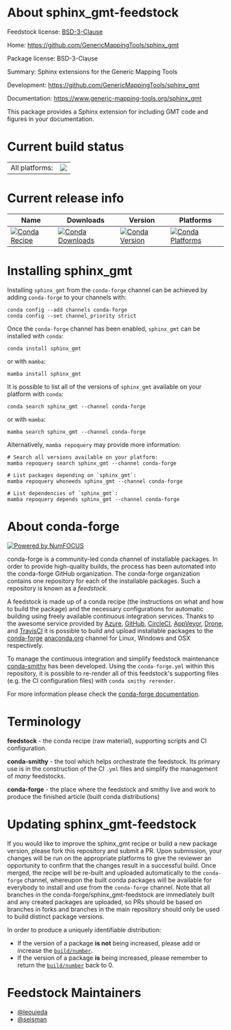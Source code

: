 About sphinx_gmt-feedstock
==========================

Feedstock license: [BSD-3-Clause](https://github.com/conda-forge/sphinx_gmt-feedstock/blob/main/LICENSE.txt)

Home: https://github.com/GenericMappingTools/sphinx_gmt

Package license: BSD-3-Clause

Summary: Sphinx extensions for the Generic Mapping Tools

Development: https://github.com/GenericMappingTools/sphinx_gmt

Documentation: https://www.generic-mapping-tools.org/sphinx_gmt

This package provides a Sphinx extension for including GMT code and figures in your
documentation.


Current build status
====================


<table><tr><td>All platforms:</td>
    <td>
      <a href="https://dev.azure.com/conda-forge/feedstock-builds/_build/latest?definitionId=6970&branchName=main">
        <img src="https://dev.azure.com/conda-forge/feedstock-builds/_apis/build/status/sphinx_gmt-feedstock?branchName=main">
      </a>
    </td>
  </tr>
</table>

Current release info
====================

| Name | Downloads | Version | Platforms |
| --- | --- | --- | --- |
| [![Conda Recipe](https://img.shields.io/badge/recipe-sphinx_gmt-green.svg)](https://anaconda.org/conda-forge/sphinx_gmt) | [![Conda Downloads](https://img.shields.io/conda/dn/conda-forge/sphinx_gmt.svg)](https://anaconda.org/conda-forge/sphinx_gmt) | [![Conda Version](https://img.shields.io/conda/vn/conda-forge/sphinx_gmt.svg)](https://anaconda.org/conda-forge/sphinx_gmt) | [![Conda Platforms](https://img.shields.io/conda/pn/conda-forge/sphinx_gmt.svg)](https://anaconda.org/conda-forge/sphinx_gmt) |

Installing sphinx_gmt
=====================

Installing `sphinx_gmt` from the `conda-forge` channel can be achieved by adding `conda-forge` to your channels with:

```
conda config --add channels conda-forge
conda config --set channel_priority strict
```

Once the `conda-forge` channel has been enabled, `sphinx_gmt` can be installed with `conda`:

```
conda install sphinx_gmt
```

or with `mamba`:

```
mamba install sphinx_gmt
```

It is possible to list all of the versions of `sphinx_gmt` available on your platform with `conda`:

```
conda search sphinx_gmt --channel conda-forge
```

or with `mamba`:

```
mamba search sphinx_gmt --channel conda-forge
```

Alternatively, `mamba repoquery` may provide more information:

```
# Search all versions available on your platform:
mamba repoquery search sphinx_gmt --channel conda-forge

# List packages depending on `sphinx_gmt`:
mamba repoquery whoneeds sphinx_gmt --channel conda-forge

# List dependencies of `sphinx_gmt`:
mamba repoquery depends sphinx_gmt --channel conda-forge
```


About conda-forge
=================

[![Powered by
NumFOCUS](https://img.shields.io/badge/powered%20by-NumFOCUS-orange.svg?style=flat&colorA=E1523D&colorB=007D8A)](https://numfocus.org)

conda-forge is a community-led conda channel of installable packages.
In order to provide high-quality builds, the process has been automated into the
conda-forge GitHub organization. The conda-forge organization contains one repository
for each of the installable packages. Such a repository is known as a *feedstock*.

A feedstock is made up of a conda recipe (the instructions on what and how to build
the package) and the necessary configurations for automatic building using freely
available continuous integration services. Thanks to the awesome service provided by
[Azure](https://azure.microsoft.com/en-us/services/devops/), [GitHub](https://github.com/),
[CircleCI](https://circleci.com/), [AppVeyor](https://www.appveyor.com/),
[Drone](https://cloud.drone.io/welcome), and [TravisCI](https://travis-ci.com/)
it is possible to build and upload installable packages to the
[conda-forge](https://anaconda.org/conda-forge) [anaconda.org](https://anaconda.org/)
channel for Linux, Windows and OSX respectively.

To manage the continuous integration and simplify feedstock maintenance
[conda-smithy](https://github.com/conda-forge/conda-smithy) has been developed.
Using the ``conda-forge.yml`` within this repository, it is possible to re-render all of
this feedstock's supporting files (e.g. the CI configuration files) with ``conda smithy rerender``.

For more information please check the [conda-forge documentation](https://conda-forge.org/docs/).

Terminology
===========

**feedstock** - the conda recipe (raw material), supporting scripts and CI configuration.

**conda-smithy** - the tool which helps orchestrate the feedstock.
                   Its primary use is in the construction of the CI ``.yml`` files
                   and simplify the management of *many* feedstocks.

**conda-forge** - the place where the feedstock and smithy live and work to
                  produce the finished article (built conda distributions)


Updating sphinx_gmt-feedstock
=============================

If you would like to improve the sphinx_gmt recipe or build a new
package version, please fork this repository and submit a PR. Upon submission,
your changes will be run on the appropriate platforms to give the reviewer an
opportunity to confirm that the changes result in a successful build. Once
merged, the recipe will be re-built and uploaded automatically to the
`conda-forge` channel, whereupon the built conda packages will be available for
everybody to install and use from the `conda-forge` channel.
Note that all branches in the conda-forge/sphinx_gmt-feedstock are
immediately built and any created packages are uploaded, so PRs should be based
on branches in forks and branches in the main repository should only be used to
build distinct package versions.

In order to produce a uniquely identifiable distribution:
 * If the version of a package **is not** being increased, please add or increase
   the [``build/number``](https://docs.conda.io/projects/conda-build/en/latest/resources/define-metadata.html#build-number-and-string).
 * If the version of a package **is** being increased, please remember to return
   the [``build/number``](https://docs.conda.io/projects/conda-build/en/latest/resources/define-metadata.html#build-number-and-string)
   back to 0.

Feedstock Maintainers
=====================

* [@leouieda](https://github.com/leouieda/)
* [@seisman](https://github.com/seisman/)

